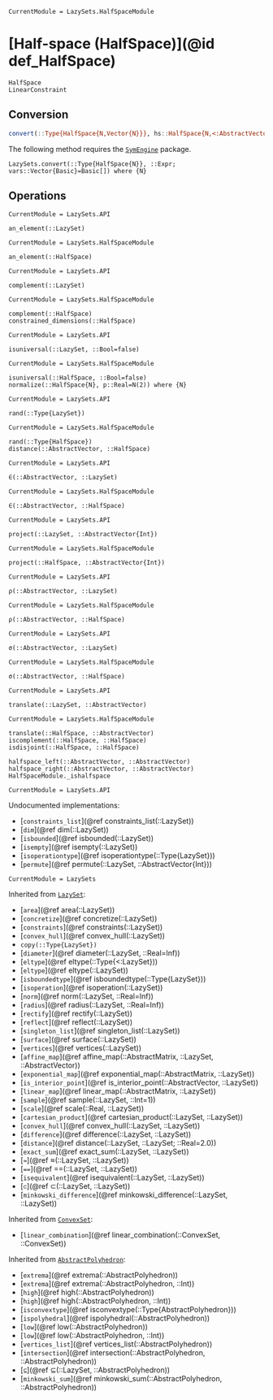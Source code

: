 ```@meta
CurrentModule = LazySets.HalfSpaceModule
```

# [Half-space (HalfSpace)](@id def_HalfSpace)

```@docs
HalfSpace
LinearConstraint
```

## Conversion

```julia
convert(::Type{HalfSpace{N,Vector{N}}}, hs::HalfSpace{N,<:AbstractVector{N}}) where {N}
```

The following method requires the [`SymEngine`](https://github.com/symengine/SymEngine.jl) package.

```@docs
LazySets.convert(::Type{HalfSpace{N}}, ::Expr; vars::Vector{Basic}=Basic[]) where {N}
```

## Operations

```@meta
CurrentModule = LazySets.API
```
```@docs; canonical=false
an_element(::LazySet)
```
```@meta
CurrentModule = LazySets.HalfSpaceModule
```
```@docs
an_element(::HalfSpace)
```
```@meta
CurrentModule = LazySets.API
```
```@docs; canonical=false
complement(::LazySet)
```
```@meta
CurrentModule = LazySets.HalfSpaceModule
```
```@docs
complement(::HalfSpace)
constrained_dimensions(::HalfSpace)
```
```@meta
CurrentModule = LazySets.API
```
```@docs; canonical=false
isuniversal(::LazySet, ::Bool=false)
```
```@meta
CurrentModule = LazySets.HalfSpaceModule
```
```@docs
isuniversal(::HalfSpace, ::Bool=false)
normalize(::HalfSpace{N}, p::Real=N(2)) where {N}
```
```@meta
CurrentModule = LazySets.API
```
```@docs; canonical=false
rand(::Type{LazySet})
```
```@meta
CurrentModule = LazySets.HalfSpaceModule
```
```@docs
rand(::Type{HalfSpace})
distance(::AbstractVector, ::HalfSpace)
```
```@meta
CurrentModule = LazySets.API
```
```@docs; canonical=false
∈(::AbstractVector, ::LazySet)
```
```@meta
CurrentModule = LazySets.HalfSpaceModule
```
```@docs
∈(::AbstractVector, ::HalfSpace)
```
```@meta
CurrentModule = LazySets.API
```
```@docs; canonical=false
project(::LazySet, ::AbstractVector{Int})
```
```@meta
CurrentModule = LazySets.HalfSpaceModule
```
```@docs
project(::HalfSpace, ::AbstractVector{Int})
```
```@meta
CurrentModule = LazySets.API
```
```@docs; canonical=false
ρ(::AbstractVector, ::LazySet)
```
```@meta
CurrentModule = LazySets.HalfSpaceModule
```
```@docs
ρ(::AbstractVector, ::HalfSpace)
```
```@meta
CurrentModule = LazySets.API
```
```@docs; canonical=false
σ(::AbstractVector, ::LazySet)
```
```@meta
CurrentModule = LazySets.HalfSpaceModule
```
```@docs
σ(::AbstractVector, ::HalfSpace)
```
```@meta
CurrentModule = LazySets.API
```
```@docs; canonical=false
translate(::LazySet, ::AbstractVector)
```
```@meta
CurrentModule = LazySets.HalfSpaceModule
```
```@docs
translate(::HalfSpace, ::AbstractVector)
iscomplement(::HalfSpace, ::HalfSpace)
isdisjoint(::HalfSpace, ::HalfSpace)
```

```@docs
halfspace_left(::AbstractVector, ::AbstractVector)
halfspace_right(::AbstractVector, ::AbstractVector)
HalfSpaceModule._ishalfspace
```

```@meta
CurrentModule = LazySets.API
```

Undocumented implementations:

* [`constraints_list`](@ref constraints_list(::LazySet))
* [`dim`](@ref dim(::LazySet))
* [`isbounded`](@ref isbounded(::LazySet))
* [`isempty`](@ref isempty(::LazySet))
* [`isoperationtype`](@ref isoperationtype(::Type{LazySet}))
* [`permute`](@ref permute(::LazySet, ::AbstractVector{Int}))

```@meta
CurrentModule = LazySets
```

Inherited from [`LazySet`](@ref):
* [`area`](@ref area(::LazySet))
* [`concretize`](@ref concretize(::LazySet))
* [`constraints`](@ref constraints(::LazySet))
* [`convex_hull`](@ref convex_hull(::LazySet))
* `copy(::Type{LazySet})`
* [`diameter`](@ref diameter(::LazySet, ::Real=Inf))
* [`eltype`](@ref eltype(::Type{<:LazySet}))
* [`eltype`](@ref eltype(::LazySet))
* [`isboundedtype`](@ref isboundedtype(::Type{LazySet}))
* [`isoperation`](@ref isoperation(::LazySet))
* [`norm`](@ref norm(::LazySet, ::Real=Inf))
* [`radius`](@ref radius(::LazySet, ::Real=Inf))
* [`rectify`](@ref rectify(::LazySet))
* [`reflect`](@ref reflect(::LazySet))
* [`singleton_list`](@ref singleton_list(::LazySet))
* [`surface`](@ref surface(::LazySet))
* [`vertices`](@ref vertices(::LazySet))
* [`affine_map`](@ref affine_map(::AbstractMatrix, ::LazySet, ::AbstractVector))
* [`exponential_map`](@ref exponential_map(::AbstractMatrix, ::LazySet))
* [`is_interior_point`](@ref is_interior_point(::AbstractVector, ::LazySet))
* [`linear_map`](@ref linear_map(::AbstractMatrix, ::LazySet))
* [`sample`](@ref sample(::LazySet, ::Int=1))
* [`scale`](@ref scale(::Real, ::LazySet))
* [`cartesian_product`](@ref cartesian_product(::LazySet, ::LazySet))
* [`convex_hull`](@ref convex_hull(::LazySet, ::LazySet))
* [`difference`](@ref difference(::LazySet, ::LazySet))
* [`distance`](@ref distance(::LazySet, ::LazySet; ::Real=2.0))
* [`exact_sum`](@ref exact_sum(::LazySet, ::LazySet))
* [`≈`](@ref ≈(::LazySet, ::LazySet))
* [`==`](@ref ==(::LazySet, ::LazySet))
* [`isequivalent`](@ref isequivalent(::LazySet, ::LazySet))
* [`⊂`](@ref ⊂(::LazySet, ::LazySet))
* [`minkowski_difference`](@ref minkowski_difference(::LazySet, ::LazySet))

Inherited from [`ConvexSet`](@ref):
* [`linear_combination`](@ref linear_combination(::ConvexSet, ::ConvexSet))

Inherited from [`AbstractPolyhedron`](@ref):
* [`extrema`](@ref extrema(::AbstractPolyhedron))
* [`extrema`](@ref extrema(::AbstractPolyhedron, ::Int))
* [`high`](@ref high(::AbstractPolyhedron))
* [`high`](@ref high(::AbstractPolyhedron, ::Int))
* [`isconvextype`](@ref isconvextype(::Type{AbstractPolyhedron}))
* [`ispolyhedral`](@ref ispolyhedral(::AbstractPolyhedron))
* [`low`](@ref low(::AbstractPolyhedron))
* [`low`](@ref low(::AbstractPolyhedron, ::Int))
* [`vertices_list`](@ref vertices_list(::AbstractPolyhedron))
* [`intersection`](@ref intersection(::AbstractPolyhedron, ::AbstractPolyhedron))
* [`⊆`](@ref ⊆(::LazySet, ::AbstractPolyhedron))
* [`minkowski_sum`](@ref minkowski_sum(::AbstractPolyhedron, ::AbstractPolyhedron))
